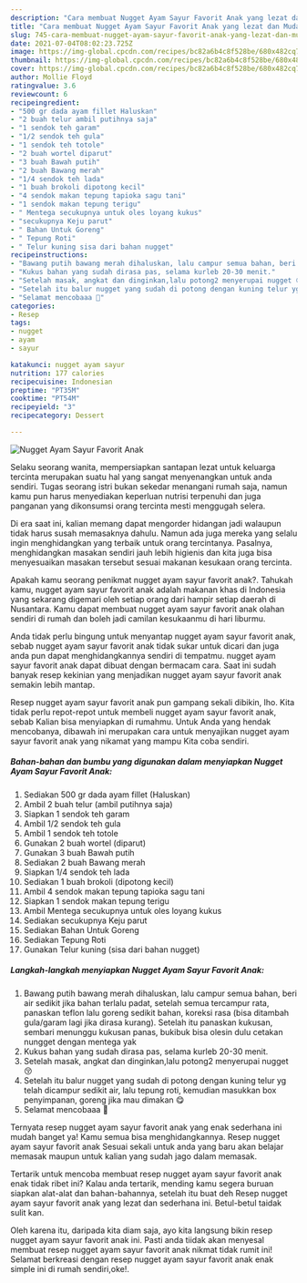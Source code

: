 ```yaml
---
description: "Cara membuat Nugget Ayam Sayur Favorit Anak yang lezat dan Mudah Dibuat"
title: "Cara membuat Nugget Ayam Sayur Favorit Anak yang lezat dan Mudah Dibuat"
slug: 745-cara-membuat-nugget-ayam-sayur-favorit-anak-yang-lezat-dan-mudah-dibuat
date: 2021-07-04T08:02:23.725Z
image: https://img-global.cpcdn.com/recipes/bc82a6b4c8f528be/680x482cq70/nugget-ayam-sayur-favorit-anak-foto-resep-utama.jpg
thumbnail: https://img-global.cpcdn.com/recipes/bc82a6b4c8f528be/680x482cq70/nugget-ayam-sayur-favorit-anak-foto-resep-utama.jpg
cover: https://img-global.cpcdn.com/recipes/bc82a6b4c8f528be/680x482cq70/nugget-ayam-sayur-favorit-anak-foto-resep-utama.jpg
author: Mollie Floyd
ratingvalue: 3.6
reviewcount: 6
recipeingredient:
- "500 gr dada ayam fillet Haluskan"
- "2 buah telur ambil putihnya saja"
- "1 sendok teh garam"
- "1/2 sendok teh gula"
- "1 sendok teh totole"
- "2 buah wortel diparut"
- "3 buah Bawah putih"
- "2 buah Bawang merah"
- "1/4 sendok teh lada"
- "1 buah brokoli dipotong kecil"
- "4 sendok makan tepung tapioka sagu tani"
- "1 sendok makan tepung terigu"
- " Mentega secukupnya untuk oles loyang kukus"
- "secukupnya Keju parut"
- " Bahan Untuk Goreng"
- " Tepung Roti"
- " Telur kuning sisa dari bahan nugget"
recipeinstructions:
- "Bawang putih bawang merah dihaluskan, lalu campur semua bahan, beri air sedikit jika bahan terlalu padat, setelah semua tercampur rata, panaskan teflon lalu goreng sedikit bahan, koreksi rasa (bisa ditambah gula/garam lagi jika dirasa kurang). Setelah itu panaskan kukusan, sembari menunggu kukusan panas, bukibuk bisa olesin dulu cetakan nungget dengan mentega yak"
- "Kukus bahan yang sudah dirasa pas, selama kurleb 20-30 menit."
- "Setelah masak, angkat dan dinginkan,lalu potong2 menyerupai nugget 😚"
- "Setelah itu balur nugget yang sudah di potong dengan kuning telur yg telah dicampur sedikit air, lalu tepung roti, kemudian masukkan box penyimpanan, goreng jika mau dimakan 😋"
- "Selamat mencobaaa 🥰"
categories:
- Resep
tags:
- nugget
- ayam
- sayur

katakunci: nugget ayam sayur 
nutrition: 177 calories
recipecuisine: Indonesian
preptime: "PT35M"
cooktime: "PT54M"
recipeyield: "3"
recipecategory: Dessert

---
```



![Nugget Ayam Sayur Favorit Anak](https://img-global.cpcdn.com/recipes/bc82a6b4c8f528be/680x482cq70/nugget-ayam-sayur-favorit-anak-foto-resep-utama.jpg)

Selaku seorang wanita, mempersiapkan santapan lezat untuk keluarga tercinta merupakan suatu hal yang sangat menyenangkan untuk anda sendiri. Tugas seorang istri bukan sekedar menangani rumah saja, namun kamu pun harus menyediakan keperluan nutrisi terpenuhi dan juga panganan yang dikonsumsi orang tercinta mesti menggugah selera.

Di era  saat ini, kalian memang dapat mengorder hidangan jadi walaupun tidak harus susah memasaknya dahulu. Namun ada juga mereka yang selalu ingin menghidangkan yang terbaik untuk orang tercintanya. Pasalnya, menghidangkan masakan sendiri jauh lebih higienis dan kita juga bisa menyesuaikan masakan tersebut sesuai makanan kesukaan orang tercinta. 



Apakah kamu seorang penikmat nugget ayam sayur favorit anak?. Tahukah kamu, nugget ayam sayur favorit anak adalah makanan khas di Indonesia yang sekarang digemari oleh setiap orang dari hampir setiap daerah di Nusantara. Kamu dapat membuat nugget ayam sayur favorit anak olahan sendiri di rumah dan boleh jadi camilan kesukaanmu di hari liburmu.

Anda tidak perlu bingung untuk menyantap nugget ayam sayur favorit anak, sebab nugget ayam sayur favorit anak tidak sukar untuk dicari dan juga anda pun dapat menghidangkannya sendiri di tempatmu. nugget ayam sayur favorit anak dapat dibuat dengan bermacam cara. Saat ini sudah banyak resep kekinian yang menjadikan nugget ayam sayur favorit anak semakin lebih mantap.

Resep nugget ayam sayur favorit anak pun gampang sekali dibikin, lho. Kita tidak perlu repot-repot untuk membeli nugget ayam sayur favorit anak, sebab Kalian bisa menyiapkan di rumahmu. Untuk Anda yang hendak mencobanya, dibawah ini merupakan cara untuk menyajikan nugget ayam sayur favorit anak yang nikamat yang mampu Kita coba sendiri.

<!--inarticleads1-->

##### Bahan-bahan dan bumbu yang digunakan dalam menyiapkan Nugget Ayam Sayur Favorit Anak:

1. Sediakan 500 gr dada ayam fillet (Haluskan)
1. Ambil 2 buah telur (ambil putihnya saja)
1. Siapkan 1 sendok teh garam
1. Ambil 1/2 sendok teh gula
1. Ambil 1 sendok teh totole
1. Gunakan 2 buah wortel (diparut)
1. Gunakan 3 buah Bawah putih
1. Sediakan 2 buah Bawang merah
1. Siapkan 1/4 sendok teh lada
1. Sediakan 1 buah brokoli (dipotong kecil)
1. Ambil 4 sendok makan tepung tapioka sagu tani
1. Siapkan 1 sendok makan tepung terigu
1. Ambil  Mentega secukupnya untuk oles loyang kukus
1. Sediakan secukupnya Keju parut
1. Sediakan  Bahan Untuk Goreng
1. Sediakan  Tepung Roti
1. Gunakan  Telur kuning (sisa dari bahan nugget)




<!--inarticleads2-->

##### Langkah-langkah menyiapkan Nugget Ayam Sayur Favorit Anak:

1. Bawang putih bawang merah dihaluskan, lalu campur semua bahan, beri air sedikit jika bahan terlalu padat, setelah semua tercampur rata, panaskan teflon lalu goreng sedikit bahan, koreksi rasa (bisa ditambah gula/garam lagi jika dirasa kurang). Setelah itu panaskan kukusan, sembari menunggu kukusan panas, bukibuk bisa olesin dulu cetakan nungget dengan mentega yak
1. Kukus bahan yang sudah dirasa pas, selama kurleb 20-30 menit.
1. Setelah masak, angkat dan dinginkan,lalu potong2 menyerupai nugget 😚
1. Setelah itu balur nugget yang sudah di potong dengan kuning telur yg telah dicampur sedikit air, lalu tepung roti, kemudian masukkan box penyimpanan, goreng jika mau dimakan 😋
1. Selamat mencobaaa 🥰




Ternyata resep nugget ayam sayur favorit anak yang enak sederhana ini mudah banget ya! Kamu semua bisa menghidangkannya. Resep nugget ayam sayur favorit anak Sesuai sekali untuk anda yang baru akan belajar memasak maupun untuk kalian yang sudah jago dalam memasak.

Tertarik untuk mencoba membuat resep nugget ayam sayur favorit anak enak tidak ribet ini? Kalau anda tertarik, mending kamu segera buruan siapkan alat-alat dan bahan-bahannya, setelah itu buat deh Resep nugget ayam sayur favorit anak yang lezat dan sederhana ini. Betul-betul taidak sulit kan. 

Oleh karena itu, daripada kita diam saja, ayo kita langsung bikin resep nugget ayam sayur favorit anak ini. Pasti anda tiidak akan menyesal membuat resep nugget ayam sayur favorit anak nikmat tidak rumit ini! Selamat berkreasi dengan resep nugget ayam sayur favorit anak enak simple ini di rumah sendiri,oke!.

